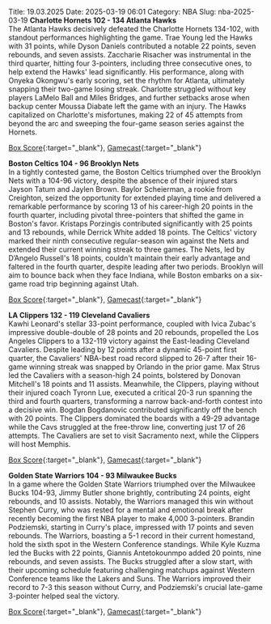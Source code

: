 Title: 19.03.2025
Date: 2025-03-19 06:01
Category: NBA 
Slug: nba-2025-03-19 
**Charlotte Hornets 102 - 134 Atlanta Hawks**  
The Atlanta Hawks decisively defeated the Charlotte Hornets 134-102, with standout performances highlighting the game. Trae Young led the Hawks with 31 points, while Dyson Daniels contributed a notable 22 points, seven rebounds, and seven assists. Zaccharie Risacher was instrumental in the third quarter, hitting four 3-pointers, including three consecutive ones, to help extend the Hawks' lead significantly. His performance, along with Onyeka Okongwu's early scoring, set the rhythm for Atlanta, ultimately snapping their two-game losing streak. Charlotte struggled without key players LaMelo Ball and Miles Bridges, and further setbacks arose when backup center Moussa Diabate left the game with an injury. The Hawks capitalized on Charlotte's misfortunes, making 22 of 45 attempts from beyond the arc and sweeping the four-game season series against the Hornets. 

[Box Score](/game/atl-vs-cha-0022400993/box-score){:target="_blank"}, [Gamecast](/game/atl-vs-cha-0022400993){:target="_blank"}<br>

**Boston Celtics 104 - 96 Brooklyn Nets**  
In a tightly contested game, the Boston Celtics triumphed over the Brooklyn Nets with a 104-96 victory, despite the absence of their injured stars Jayson Tatum and Jaylen Brown. Baylor Scheierman, a rookie from Creighton, seized the opportunity for extended playing time and delivered a remarkable performance by scoring 13 of his career-high 20 points in the fourth quarter, including pivotal three-pointers that shifted the game in Boston's favor. Kristaps Porzingis contributed significantly with 25 points and 13 rebounds, while Derrick White added 18 points. The Celtics' victory marked their ninth consecutive regular-season win against the Nets and extended their current winning streak to three games. The Nets, led by D’Angelo Russell's 18 points, couldn't maintain their early advantage and faltered in the fourth quarter, despite leading after two periods. Brooklyn will aim to bounce back when they face Indiana, while Boston embarks on a six-game road trip beginning against Utah. 

[Box Score](/game/bkn-vs-bos-0022400994/box-score){:target="_blank"}, [Gamecast](/game/bkn-vs-bos-0022400994){:target="_blank"}<br>

**LA Clippers 132 - 119 Cleveland Cavaliers**  
Kawhi Leonard's stellar 33-point performance, coupled with Ivica Zubac's impressive double-double of 28 points and 20 rebounds, propelled the Los Angeles Clippers to a 132-119 victory against the East-leading Cleveland Cavaliers. Despite leading by 12 points after a dynamic 45-point first quarter, the Cavaliers' NBA-best road record slipped to 26-7 after their 16-game winning streak was snapped by Orlando in the prior game. Max Strus led the Cavaliers with a season-high 24 points, bolstered by Donovan Mitchell's 18 points and 11 assists. Meanwhile, the Clippers, playing without their injured coach Tyronn Lue, executed a critical 20-3 run spanning the third and fourth quarters, transforming a narrow back-and-forth contest into a decisive win. Bogdan Bogdanovic contributed significantly off the bench with 20 points. The Clippers dominated the boards with a 49-29 advantage while the Cavs struggled at the free-throw line, converting just 17 of 26 attempts. The Cavaliers are set to visit Sacramento next, while the Clippers will host Memphis. 

[Box Score](/game/cle-vs-lac-0022400997/box-score){:target="_blank"}, [Gamecast](/game/cle-vs-lac-0022400997){:target="_blank"}<br>

**Golden State Warriors 104 - 93 Milwaukee Bucks**  
In a game where the Golden State Warriors triumphed over the Milwaukee Bucks 104-93, Jimmy Butler shone brightly, contributing 24 points, eight rebounds, and 10 assists. Notably, the Warriors managed this win without Stephen Curry, who was rested for a mental and emotional break after recently becoming the first NBA player to make 4,000 3-pointers. Brandin Podziemski, starting in Curry's place, impressed with 17 points and seven rebounds. The Warriors, boasting a 5-1 record in their current homestand, hold the sixth spot in the Western Conference standings. While Kyle Kuzma led the Bucks with 22 points, Giannis Antetokounmpo added 20 points, nine rebounds, and seven assists. The Bucks struggled after a slow start, with their upcoming schedule featuring challenging matchups against Western Conference teams like the Lakers and Suns. The Warriors improved their record to 7-3 this season without Curry, and Podziemski's crucial late-game 3-pointer helped seal the victory. 

[Box Score](/game/mil-vs-gsw-0022401012/box-score){:target="_blank"}, [Gamecast](/game/mil-vs-gsw-0022401012){:target="_blank"}<br>

